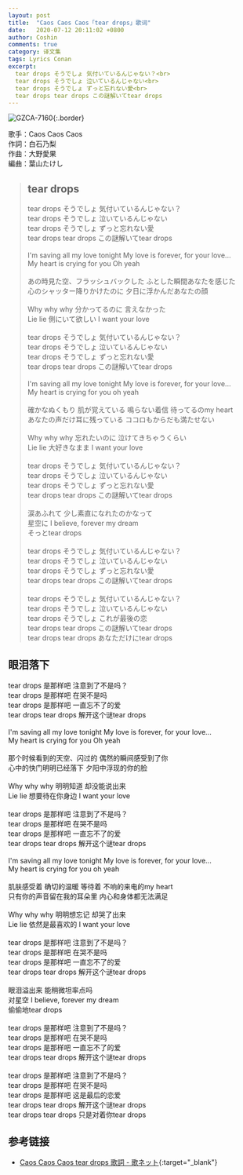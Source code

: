 ```yaml
---
layout: post
title:  "Caos Caos Caos「tear drops」歌词"
date:   2020-07-12 20:11:02 +0800
author: Coshin
comments: true
category: 译文集
tags: Lyrics Conan
excerpt:
  tear drops そうでしょ 気付いているんじゃない？<br>
  tear drops そうでしょ 泣いているんじゃない<br>
  tear drops そうでしょ ずっと忘れない愛<br>
  tear drops tear drops この謎解いてtear drops
---
```

![GZCA-7160](https://is1-ssl.mzstatic.com/image/thumb/Music/v4/07/05/a5/0705a58a-eda4-d5e3-51dd-7fc17df9f10c/source/600x600bb.jpg){:.border}

歌手：Caos Caos Caos<br>
作詞：白石乃梨<br>
作曲：大野愛果<br>
編曲：葉山たけし

<blockquote class="original">
  <h2>tear drops</h2>
  <p>
    tear drops そうでしょ 気付いているんじゃない？<br>
    tear drops そうでしょ 泣いているんじゃない<br>
    tear drops そうでしょ ずっと忘れない愛<br>
    tear drops tear drops この謎解いてtear drops<br>
    <br>
    I'm saving all my love tonight My love is forever, for your love...<br>
    My heart is crying for you Oh yeah<br>
    <br>
    あの時見た空、フラッシュバックした ふとした瞬間あなたを感じた<br>
    心のシャッター降りかけたのに 夕日に浮かんだあなたの顔<br>
    <br>
    Why why why 分かってるのに 言えなかった<br>
    Lie lie 側にいて欲しい I want your love<br>
    <br>
    tear drops そうでしょ 気付いているんじゃない？<br>
    tear drops そうでしょ 泣いているんじゃない<br>
    tear drops そうでしょ ずっと忘れない愛<br>
    tear drops tear drops この謎解いてtear drops<br>
    <br>
    I'm saving all my love tonight My love is forever, for your love...<br>
    My heart is crying for you oh yeah<br>
    <br>
    確かなぬくもり 肌が覚えている 鳴らない着信 待ってるのmy heart<br>
    あなたの声だけ耳に残っている ココロもからだも満たせない<br>
    <br>
    Why why why 忘れたいのに 泣けてきちゃうくらい<br>
    Lie lie 大好きなまま I want your love<br>
    <br>
    tear drops そうでしょ 気付いているんじゃない？<br>
    tear drops そうでしょ 泣いているんじゃない<br>
    tear drops そうでしょ ずっと忘れない愛<br>
    tear drops tear drops この謎解いてtear drops<br>
    <br>
    涙あふれて 少し素直になれたのかなって<br>
    星空に I believe, forever my dream<br>
    そっとtear drops<br>
    <br>
    tear drops そうでしょ 気付いているんじゃない？<br>
    tear drops そうでしょ 泣いているんじゃない<br>
    tear drops そうでしょ ずっと忘れない愛<br>
    tear drops tear drops この謎解いてtear drops<br>
    <br>
    tear drops そうでしょ 気付いているんじゃない？<br>
    tear drops そうでしょ 泣いているんじゃない<br>
    tear drops そうでしょ これが最後の恋<br>
    tear drops tear drops この謎解いてtear drops<br>
    tear drops tear drops あなただけにtear drops
  </p>
</blockquote>

<div class="translation">
  <h2>眼泪落下</h2>
  <p>
    tear drops 是那样吧 注意到了不是吗？<br>
    tear drops 是那样吧 在哭不是吗<br>
    tear drops 是那样吧 一直忘不了的爱<br>
    tear drops tear drops 解开这个谜tear drops<br>
    <br>
    I'm saving all my love tonight My love is forever, for your love...<br>
    My heart is crying for you Oh yeah<br>
    <br>
    那个时候看到的天空、闪过的 偶然的瞬间感受到了你<br>
    心中的快门明明已经落下 夕阳中浮现的你的脸<br>
    <br>
    Why why why 明明知道 却没能说出来<br>
    Lie lie 想要待在你身边 I want your love<br>
    <br>
    tear drops 是那样吧 注意到了不是吗？<br>
    tear drops 是那样吧 在哭不是吗<br>
    tear drops 是那样吧 一直忘不了的爱<br>
    tear drops tear drops 解开这个谜tear drops<br>
    <br>
    I'm saving all my love tonight My love is forever, for your love...<br>
    My heart is crying for you oh yeah<br>
    <br>
    肌肤感受着 确切的温暖 等待着 不响的来电的my heart<br>
    只有你的声音留在我的耳朵里 内心和身体都无法满足<br>
    <br>
    Why why why 明明想忘记 却哭了出来<br>
    Lie lie 依然是最喜欢的 I want your love<br>
    <br>
    tear drops 是那样吧 注意到了不是吗？<br>
    tear drops 是那样吧 在哭不是吗<br>
    tear drops 是那样吧 一直忘不了的爱<br>
    tear drops tear drops 解开这个谜tear drops<br>
    <br>
    眼泪溢出来 能稍微坦率点吗<br>
    对星空 I believe, forever my dream<br>
    偷偷地tear drops<br>
    <br>
    tear drops 是那样吧 注意到了不是吗？<br>
    tear drops 是那样吧 在哭不是吗<br>
    tear drops 是那样吧 一直忘不了的爱<br>
    tear drops tear drops 解开这个谜tear drops<br>
    <br>
    tear drops 是那样吧 注意到了不是吗？<br>
    tear drops 是那样吧 在哭不是吗<br>
    tear drops 是那样吧 这是最后的恋爱<br>
    tear drops tear drops 解开这个谜tear drops<br>
    tear drops tear drops 只是对着你tear drops
  </p>
</div>

## 参考链接

* [Caos Caos Caos tear drops 歌詞 - 歌ネット](https://www.uta-net.com/song/109219/){:target="_blank"}
